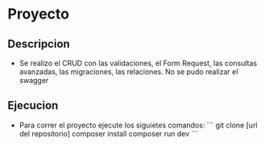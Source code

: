 # Proyecto

## Descripcion
- Se realizo el CRUD con las validaciones, el Form Request, las consultas avanzadas, las migraciones, las relaciones. No se pudo realizar el swagger

## Ejecucion
- Para correr el proyecto ejecute los siguietes comandos:
´´´
git clone [url del repositorio]
composer install
composer run dev
´´´